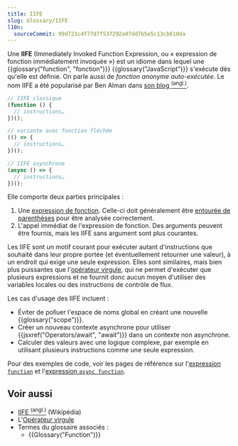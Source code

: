 ```yaml
---
title: IIFE
slug: Glossary/IIFE
l10n:
  sourceCommit: 99d723c4f77d7f537292a07dd7b5e5c13cb610da
---
```


Une **IIFE** (Immediately Invoked Function Expression, ou «&nbsp;expression de fonction immédiatement invoquée&nbsp;») est un idiome dans lequel une {{glossary("function", "fonction")}} {{glossary("JavaScript")}} s'exécute dès qu'elle est définie. On parle aussi de _fonction anonyme auto-exécutée_. Le nom IIFE a été popularisé par Ben Alman dans [son blog <sup>(angl.)</sup>](https://benalman.com/news/2010/11/immediately-invoked-function-expression/#iife).

```js
// IIFE classique
(function () {
  // instructions…
})();

// variante avec fonction fléchée
(() => {
  // instructions…
})();

// IIFE asynchrone
(async () => {
  // instructions…
})();
```

Elle comporte deux parties principales&nbsp;:

1. Une [expression de fonction](/fr/docs/Web/JavaScript/Reference/Operators/function). Celle-ci doit généralement être [entourée de parenthèses](/fr/docs/Web/JavaScript/Reference/Operators/Grouping) pour être analysée correctement.
2. L'appel immédiat de l'expression de fonction. Des arguments peuvent être fournis, mais les IIFE sans argument sont plus courantes.

Les IIFE sont un motif courant pour exécuter autant d'instructions que souhaité dans leur propre portée (et éventuellement retourner une valeur), à un endroit qui exige une seule expression. Elles sont similaires, mais bien plus puissantes que l'[opérateur virgule](/fr/docs/Web/JavaScript/Reference/Operators/Comma_operator), qui ne permet d'exécuter que plusieurs expressions et ne fournit donc aucun moyen d'utiliser des variables locales ou des instructions de contrôle de flux.

Les cas d'usage des IIFE incluent&nbsp;:

- Éviter de polluer l'espace de noms global en créant une nouvelle {{glossary("scope")}}.
- Créer un nouveau contexte asynchrone pour utiliser {{jsxref("Operators/await", "await")}} dans un contexte non asynchrone.
- Calculer des valeurs avec une logique complexe, par exemple en utilisant plusieurs instructions comme une seule expression.

Pour des exemples de code, voir les pages de référence sur l'[expression `function`](/fr/docs/Web/JavaScript/Reference/Operators/function) et l'[expression `async function`](/fr/docs/Web/JavaScript/Reference/Operators/async_function).

## Voir aussi

- [IIFE <sup>(angl.)</sup>](https://en.wikipedia.org/wiki/Immediately-invoked_function_expression) (Wikipédia)
- L'[Opérateur virgule](/fr/docs/Web/JavaScript/Reference/Operators/Comma_operator)
- Termes du glossaire associés&nbsp;:
  - {{Glossary("Function")}}
